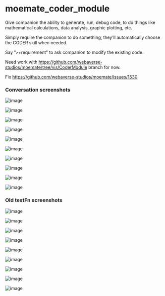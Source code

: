 # moemate_coder_module
Give companion the ability to generate, run, debug code, to do things like mathematical calculations, data analysis, graphic plotting, etc.

Simply require the companion to do something, they'll automatically choose the CODER skill when needed.

Say "`>`+requirement" to ask companion to modify the existing code.

Need work with https://github.com/webaverse-studios/moemate/tree/vis/CoderModule branch for now.

Fix https://github.com/webaverse-studios/moemate/issues/1530

### Conversation screenshots
![image](https://github.com/webaverse-studios/moemate_coder_module/assets/10785634/8d46fda5-5cdc-4925-9ac0-e1839dfe8d3d)

![image](https://github.com/webaverse-studios/moemate_coder_module/assets/10785634/898d7993-c5eb-4ff5-8d7c-0cb9122e9e53)

![image](https://github.com/webaverse-studios/moemate_coder_module/assets/10785634/c1ddee7f-e2dd-417f-9093-bcfad8d554a3)

![image](https://github.com/webaverse-studios/moemate_coder_module/assets/10785634/c7cecb46-c004-43e3-8b23-32349ab21a04)

![image](https://github.com/webaverse-studios/moemate_coder_module/assets/10785634/aa14e28e-5ea8-4467-b8fa-8a62632ea664)

![image](https://github.com/webaverse-studios/moemate_coder_module/assets/10785634/1f241385-49da-4dcc-b458-8ef158f029b8)

![image](https://github.com/webaverse-studios/moemate_coder_module/assets/10785634/740c71c1-875c-47b7-bb4d-352b3438f5ac)

![image](https://github.com/webaverse-studios/moemate_coder_module/assets/10785634/18dff9ea-7f7d-4a21-a587-61b870146772)

![image](https://github.com/webaverse-studios/moemate_coder_module/assets/10785634/d186a271-2033-4209-8102-7c6e6c8f1632)

![image](https://github.com/webaverse-studios/moemate_coder_module/assets/10785634/49f8f8eb-0916-4195-9066-b136871f2289)

### Old testFn screenshots
![image](https://github.com/webaverse-studios/moemate_coder_module/assets/10785634/3cf1ad77-4e48-4c39-acb9-941cbd2d79e6)

![image](https://github.com/webaverse-studios/moemate_coder_module/assets/10785634/c9436fd0-888d-47aa-a45a-26e2454be95a)

![image](https://github.com/webaverse-studios/moemate_coder_module/assets/10785634/40888fe2-bcec-4343-a623-a0ec3a9fb86c)

![image](https://github.com/webaverse-studios/moemate_coder_module/assets/10785634/51c60451-320d-43e1-8a73-558b8990aaa9)

![image](https://github.com/webaverse-studios/moemate_coder_module/assets/10785634/c0c1cf3d-faf5-490d-926c-4cb7a5cb047b)

![image](https://github.com/webaverse-studios/moemate_coder_module/assets/10785634/465beb35-e9b5-4263-bd4f-750a4d43de65)

![image](https://github.com/webaverse-studios/moemate_coder_module/assets/10785634/a762be55-b981-4129-946d-696fa4f3ab2a)

![image](https://github.com/webaverse-studios/moemate_coder_module/assets/10785634/2d3c07d0-d0b2-4f50-a835-f2f45b2f19ab)

![image](https://github.com/webaverse-studios/moemate_coder_module/assets/10785634/1b192a58-e421-44e7-8ede-f0f2215ee5e1)
